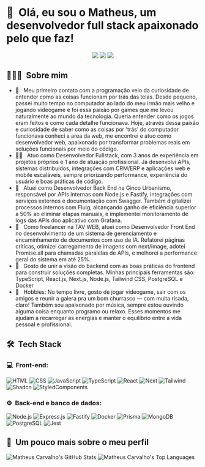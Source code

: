 <h1>👋 &nbsp;Olá, eu sou o Matheus, um desenvolvedor full stack apaixonado pelo que faz!</h1>
<p align="center">
<a href="https://portfolio-matheusscarvalho.vercel.app"><img src="https://img.shields.io/badge/-portfolio-3423A6?style=flat-square&logo=Google-Chrome&logoColor=white"/></a>
<a href="https://www.linkedin.com/in/matheusscarvalho/"><img src="https://img.shields.io/badge/-Matheus%20de%20Souza%20Carvalho-0077B5?style=flat-square&logo=Linkedin&logoColor=white"/></a>
<a href="mailto:matheusdocarvalho@gmail.com"><img src="https://img.shields.io/badge/-matheusdocarvalho@gmail.com-D14836?style=flat-square&logo=Gmail&logoColor=white"/></a>

</p>

<h2> 👨🏻‍💻 &nbsp;Sobre mim </h2>

- 🚀 &nbsp; Meu primeiro contato com a programação veio da curiosidade de entender como as coisas funcionam por trás das telas. Desde pequeno, passei muito tempo no computador ao lado do meu irmão mais velho e jogando videogame e foi essa paixão por games que me levou naturalmente ao mundo da tecnologia. Queria entender como os jogos eram feitos e como cada detalhe funcionava. Hoje, através dessa paixão e curiosidade de saber como as coisas por 'trás' do computador funcionava conheci a area da web, me encontrei e atuo como desenvolvedor web, apaixonado por transformar problemas reais em soluções funcionais por meio do código.
- 👨‍💻 &nbsp; Atuo como Desenvolvedor Fullstack, com 3 anos de experiência em projetos próprios e 1 ano de atuação profissional. Já desenvolvi APIs, sistemas distribuídos, integrações com CRM/ERP e aplicações web e mobile escaláveis, sempre priorizando performance, experiência do usuário e boas práticas de código.
- 🏢 &nbsp; Atuei como Desenvolvedor Back End na Ginco Urbanismo, responsável por APIs internas com Node.js e Fastify, integrações com serviços externos e documentação com Swagger. Também digitalizei processos internos com Fluig, alcançando ganho de eficiência superior a 50% ao eliminar etapas manuais, e implementei monitoramento de logs das APIs doo aplicativo com Grafana.
- 💼 &nbsp; Como freelancer na TAV WEB, atuei como Desenvolvedor Front End no desenvolvimento de um sistema de gerenciamento e encaminhamento de documentos com uso de IA. Refatorei páginas críticas, otimizei carregamento de imagens com next/image, adotei Promise.all para chamadas paralelas de APIs, e melhorei a performance geral do sistema em até 25%.
- 🧠 &nbsp; Gosto de unir a visão do backend com as boas práticas do frontend para construir soluções completas. Minhas principais ferramentas são: TypeScript, React.js, Next.js, Node.js, Tailwind CSS, PostgreSQL e Docker
- 🎯 &nbsp; Hobbies: No tempo livre, gosto de jogar videogame, sair com os amigos e reunir a galera pra um bom churrasco — com muita risada, claro! Também sou apaixonado por música, sempre estou ouvindo alguma coisa enquanto programo ou relaxo. Esses momentos me ajudam a recarregar as energias e manter o equilíbrio entre a vida pessoal e profissional.

<h2> 🛠 &nbsp;Tech Stack</h2>
<h3>💻 &nbsp;Front-end:</h3>

![HTML](https://img.shields.io/badge/-HTML-333333?style=flat&logo=HTML5)
![CSS](https://img.shields.io/badge/-CSS-333333?style=flat&logo=CSS3&logoColor=1572B6)
![JavaScript](https://img.shields.io/badge/-JavaScript-333333?style=flat&logo=javascript)
![TypeScript](https://img.shields.io/badge/-TypeScript-333333?style=flat&logo=typescript&logoColor=2D79C7)
![React](https://img.shields.io/badge/-React-333333?style=flat&logo=react)
![Next](https://img.shields.io/badge/-Next.js-333333?style=flat&logo=nextdotjs)
![Tailwind](https://img.shields.io/badge/-TailwindCSS-333333?style=flat&logo=tailwindcss)
![Shadcn](https://img.shields.io/badge/-Shadcnui-333333?style=flat&logo=shadcnui)
![StyledComponents](https://img.shields.io/badge/-StyledComponents-333333?style=flat&logo=styledcomponents)

<h3>⚙️ &nbsp;Back-end e banco de dados:</h3>

![Node.js](https://img.shields.io/badge/-Node.js-333333?style=flat&logo=node.js)
![Express.js](https://img.shields.io/badge/-Express-333333?style=flat&logo=express)
![Fastify](https://img.shields.io/badge/-Fastify-333333?style=flat&logo=fastify)
![Docker](https://img.shields.io/badge/-Docker-333333?style=flat&logo=docker)
![Prisma](https://img.shields.io/badge/-PrismaORM-333333?style=flat&logo=prisma)
![MongoDB](https://img.shields.io/badge/-MongoDB-333333?style=flat&logo=mongodb)
![PostgreSQL](https://img.shields.io/badge/-PostgreSQL-333333?style=flat&logo=postgresql)
![Jest](https://img.shields.io/badge/-Jest-333333?style=flat&logo=jest)

<h2>🚀 &nbsp;Um pouco mais sobre o meu perfil</h2>

![Matheus Carvalho's GitHub Stats](https://github-readme-stats.vercel.app/api?username=matheusscarvalho1&show_icons=true&theme=dracula)
![Matheus Carvalho's Top Languages](https://github-readme-stats.vercel.app/api/top-langs/?username=matheusscarvalho1&layout=compact&theme=dracula)
